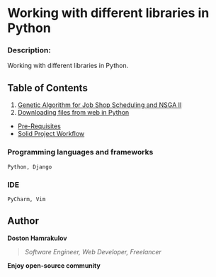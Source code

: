 # Working with different libraries in Python

### Description:
Working with different libraries in Python.

## Table of Contents

1. [Genetic Algorithm for Job Shop Scheduling and NSGA II](https://github.com/dostonhamrakulov/Code-demos-on-Python/tree/master/Genetic-Algorithm-for-Job-Shop-Scheduling-and-NSGA-II)
2. [Downloading files from web in Python](https://github.com/dostonhamrakulov/Code-demos-on-Python/tree/master/Downloading%20files%20from%20web%20in%20Python)
  * [Pre-Requisites](#pre-requisites)
  * [Solid Project Workflow](#solid-project-workflow)


### Programming languages and frameworks
```[Python, Django]
Python, Django
```

### IDE
```[Pycharm, Vim]
PyCharm, Vim
```

## Author
**Doston Hamrakulov**
>*Software Engineer, Web Developer, Freelancer*

**Enjoy open-source community**
